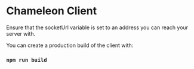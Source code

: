 # Chameleon Client

Ensure that the socketUrl variable is set to an address you can reach your server with.

You can create a production build of the client with:
### `npm run build`
